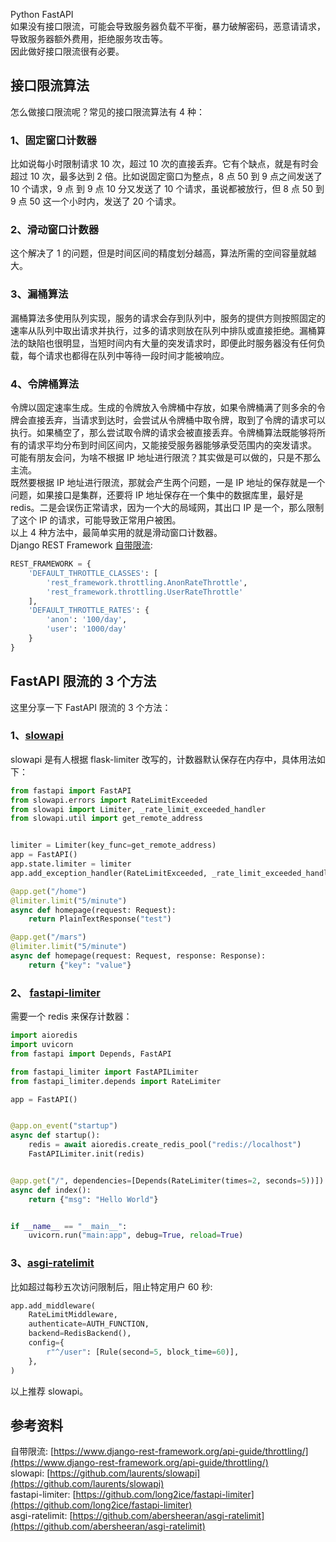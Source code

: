 Python FastAPI<br />如果没有接口限流，可能会导致服务器负载不平衡，暴力破解密码，恶意请请求，导致服务器额外费用，拒绝服务攻击等。<br />因此做好接口限流很有必要。
<a name="FV6Uf"></a>
## 接口限流算法
怎么做接口限流呢？常见的接口限流算法有 4 种：
<a name="jKB1Y"></a>
### 1、固定窗口计数器
比如说每小时限制请求 10 次，超过 10 次的直接丢弃。它有个缺点，就是有时会超过 10 次，最多达到 2 倍。比如说固定窗口为整点，8 点 50 到 9 点之间发送了 10 个请求，9 点 到 9 点 10 分又发送了 10 个请求，虽说都被放行，但 8 点 50 到 9 点 50 这一个小时内，发送了 20 个请求。
<a name="A7DQI"></a>
### 2、滑动窗口计数器
这个解决了 1 的问题，但是时间区间的精度划分越高，算法所需的空间容量就越大。
<a name="m74Xo"></a>
### 3、漏桶算法
漏桶算法多使用队列实现，服务的请求会存到队列中，服务的提供方则按照固定的速率从队列中取出请求并执行，过多的请求则放在队列中排队或直接拒绝。漏桶算法的缺陷也很明显，当短时间内有大量的突发请求时，即便此时服务器没有任何负载，每个请求也都得在队列中等待一段时间才能被响应。
<a name="YUgSV"></a>
### 4、令牌桶算法
令牌以固定速率生成。生成的令牌放入令牌桶中存放，如果令牌桶满了则多余的令牌会直接丢弃，当请求到达时，会尝试从令牌桶中取令牌，取到了令牌的请求可以执行。如果桶空了，那么尝试取令牌的请求会被直接丢弃。令牌桶算法既能够将所有的请求平均分布到时间区间内，又能接受服务器能够承受范围内的突发请求。<br />可能有朋友会问，为啥不根据 IP 地址进行限流？其实做是可以做的，只是不那么主流。<br />既然要根据 IP 地址进行限流，那就会产生两个问题，一是 IP 地址的保存就是一个问题，如果接口是集群，还要将 IP 地址保存在一个集中的数据库里，最好是 redis。二是会误伤正常请求，因为一个大的局域网，其出口 IP 是一个，那么限制了这个 IP 的请求，可能导致正常用户被困。<br />以上 4 种方法中，最简单实用的就是滑动窗口计数器。<br />Django REST Framework [自带限流](https://www.django-rest-framework.org/api-guide/throttling/):
```python
REST_FRAMEWORK = {
    'DEFAULT_THROTTLE_CLASSES': [
        'rest_framework.throttling.AnonRateThrottle',
        'rest_framework.throttling.UserRateThrottle'
    ],
    'DEFAULT_THROTTLE_RATES': {
        'anon': '100/day',
        'user': '1000/day'
    }
}
```
<a name="smcq8"></a>
## FastAPI 限流的 3 个方法
这里分享一下 FastAPI 限流的 3 个方法：
<a name="N7agI"></a>
### 1、[slowapi](https://github.com/laurents/slowapi)
slowapi 是有人根据 flask-limiter 改写的，计数器默认保存在内存中，具体用法如下：
```python
from fastapi import FastAPI
from slowapi.errors import RateLimitExceeded
from slowapi import Limiter, _rate_limit_exceeded_handler
from slowapi.util import get_remote_address


limiter = Limiter(key_func=get_remote_address)
app = FastAPI()
app.state.limiter = limiter
app.add_exception_handler(RateLimitExceeded, _rate_limit_exceeded_handler)

@app.get("/home")
@limiter.limit("5/minute")
async def homepage(request: Request):
    return PlainTextResponse("test")

@app.get("/mars")
@limiter.limit("5/minute")
async def homepage(request: Request, response: Response):
    return {"key": "value"}
```
<a name="je03q"></a>
### 2、 [fastapi-limiter](https://github.com/long2ice/fastapi-limiter)
需要一个 redis 来保存计数器：
```python
import aioredis
import uvicorn
from fastapi import Depends, FastAPI

from fastapi_limiter import FastAPILimiter
from fastapi_limiter.depends import RateLimiter

app = FastAPI()


@app.on_event("startup")
async def startup():
    redis = await aioredis.create_redis_pool("redis://localhost")
    FastAPILimiter.init(redis)


@app.get("/", dependencies=[Depends(RateLimiter(times=2, seconds=5))])
async def index():
    return {"msg": "Hello World"}


if __name__ == "__main__":
    uvicorn.run("main:app", debug=True, reload=True)
```
<a name="RJmjJ"></a>
### 3、[asgi-ratelimit](https://github.com/abersheeran/asgi-ratelimit)
比如超过每秒五次访问限制后，阻止特定用户 60 秒:
```python
app.add_middleware(
	RateLimitMiddleware,
	authenticate=AUTH_FUNCTION,
	backend=RedisBackend(),
	config={
		r"^/user": [Rule(second=5, block_time=60)],
	},
)
```
以上推荐 slowapi。
<a name="ksHce"></a>
## 参考资料
自带限流: [https://www.django-rest-framework.org/api-guide/throttling/](https://www.django-rest-framework.org/api-guide/throttling/)<br />slowapi: [https://github.com/laurents/slowapi](https://github.com/laurents/slowapi)<br />fastapi-limiter: [https://github.com/long2ice/fastapi-limiter](https://github.com/long2ice/fastapi-limiter)<br />asgi-ratelimit: [https://github.com/abersheeran/asgi-ratelimit](https://github.com/abersheeran/asgi-ratelimit)
